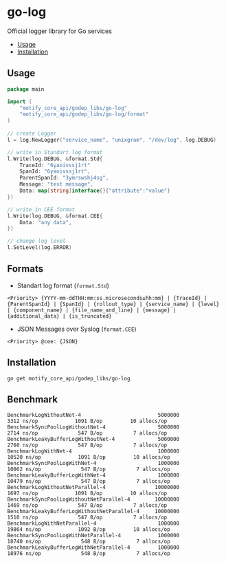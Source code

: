 # go-log
Official logger library for Go services

- [Usage](#Usage)
- [Installation](#Installation)

## Usage

```go
package main

import (
    "motify_core_api/godep_libs/go-log"
    "motify_core_api/godep_libs/go-log/format"
)
    
// create Logger
l = log.NewLogger("service_name", "unixgram", "/dev/log", log.DEBUG)

// write in Standart log format
l.Write(log.DEBUG, &format.Std{
    TraceId: "6yaoivssj1rt"
    SpanId: "6yaoivssj1rt",
    ParentSpanId: "3ymrswshj4sg",
    Message: "test message",
    Data: map[string]interface{}{"attribute":"value"}
})

// write in CEE format
l.Write(log.DEBUG, &format.CEE{
    Data: "any data",
})

// change log level
l.SetLevel(log.ERROR)
```

## Formats

- Standart log format (`format.Std`)
```
<Priority> {YYYY-mm-ddTHH:mm:ss.microseconds±hh:mm} | {TraceId} | {ParentSpanId} | {SpanId} | {rollout_type} | {service_name} | {level} | {component_name} | {file_name_and_line} | {message} | {additional_data} | {is_truncated}
```
- JSON Messages over Syslog (`format.CEE`)
```
<Priority> @cee: {JSON}
```


## Installation

    go get motify_core_api/godep_libs/go-log

## Benchmark

    BenchmarkLogWithoutNet-4                         5000000              3312 ns/op            1091 B/op         10 allocs/op
    BenchmarkSyncPoolLogWithoutNet-4                 5000000              2714 ns/op             547 B/op          7 allocs/op
    BenchmarkLeakyBufferLogWithoutNet-4              5000000              2760 ns/op             547 B/op          7 allocs/op
    BenchmarkLogWithNet-4                            1000000             10520 ns/op            1091 B/op         10 allocs/op
    BenchmarkSyncPoolLogWithNet-4                    1000000             10062 ns/op             547 B/op          7 allocs/op
    BenchmarkLeakyBufferLogWithNet-4                 1000000             10479 ns/op             547 B/op          7 allocs/op
    BenchmarkLogWithoutNetParallel-4                10000000              1697 ns/op            1091 B/op         10 allocs/op
    BenchmarkSyncPoolLogWithoutNetParallel-4        10000000              1469 ns/op             547 B/op          7 allocs/op
    BenchmarkLeakyBufferLogWithoutNetParallel-4     10000000              1510 ns/op             547 B/op          7 allocs/op
    BenchmarkLogWithNetParallel-4                    1000000             19864 ns/op            1092 B/op         10 allocs/op
    BenchmarkSyncPoolLogWithNetParallel-4            1000000             18740 ns/op             548 B/op          7 allocs/op
    BenchmarkLeakyBufferLogWithNetParallel-4         1000000             18976 ns/op             548 B/op          7 allocs/op